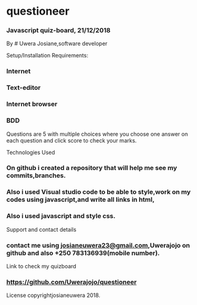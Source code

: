 # questioneer
### Javascript quiz-board, 21/12/2018
By # Uwera Josiane,software developer

Setup/Installation Requirements:
### Internet
### Text-editor
### Internet browser
### BDD
Questions are 5 with multiple choices where you choose one answer on each question and click score to check your marks.

Technologies Used
### On github i created a repository that will help me see my commits,branches.
### Also i used Visual studio code to be able to style,work on my codes using javascript,and write all links in html,
### Also i used javascript and style css.

Support and contact details
### contact me using josianeuwera23@gmail.com,Uwerajojo on github and also +250 783136939(mobile number).

Link to check my quizboard
### https://github.com/Uwerajojo/questioneer 

License
 copyrightjosianeuwera 2018.
